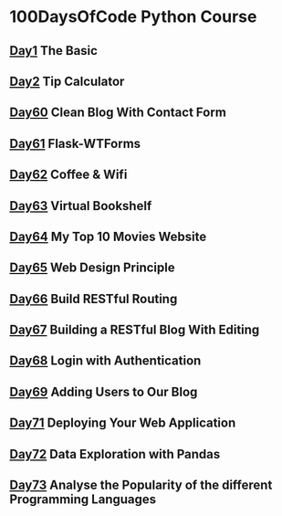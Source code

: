 # 100DaysOfCode Python Course

## [Day1](Day1/README.md) The Basic

## [Day2](Day2/README.md) Tip Calculator

## [Day60](Day60/README.md) Clean Blog With Contact Form

## [Day61](Day61/README.md) Flask-WTForms

## [Day62](Day62/README.md) Coffee & Wifi

## [Day63](Day63/README.md) Virtual Bookshelf

## [Day64](Day64/README.md) My Top 10 Movies Website

## [Day65](Day65/README.md) Web Design Principle

## [Day66](Day66/README.md) Build RESTful Routing

## [Day67](Day67/README.md) Building a RESTful Blog With Editing

## [Day68](Day68/README.md) Login with Authentication

## [Day69](Day69/README.md) Adding Users to Our Blog

## [Day71](Day71/README.md) Deploying Your Web Application

## [Day72](Day72/README.md) Data Exploration with Pandas

## [Day73](Day73/README.md) Analyse the Popularity of the different Programming Languages
